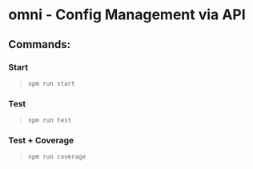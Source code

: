 # omni -  Config Management via API

## Commands:

### Start

> `npm run start`

### Test

> `npm run test`

### Test + Coverage

> `npm run coverage`